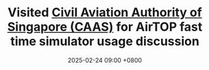 ---
title: Visited <a href="https://www.caas.gov.sg/">Civil Aviation Authority of Singapore (CAAS)</a> for AirTOP fast time simulator usage discussion
date: 2025-02-24 09:00 +0800
---